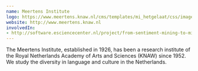 ```yaml
---
name: Meertens Institute
logo: https://www.meertens.knaw.nl/cms/templates/mi_hetgelaat/css/images/logo_meertens_full.png
website: http://www.meertens.knaw.nl
involvedIn:
- http://software.esciencecenter.nl/project/from-sentiment-mining-to-mining-embodied-emotions
---
```

The Meertens Institute, established in 1926, has been a research institute of the Royal Netherlands Academy of Arts and Sciences (KNAW) since 1952. We study the diversity in language and culture in the Netherlands.
